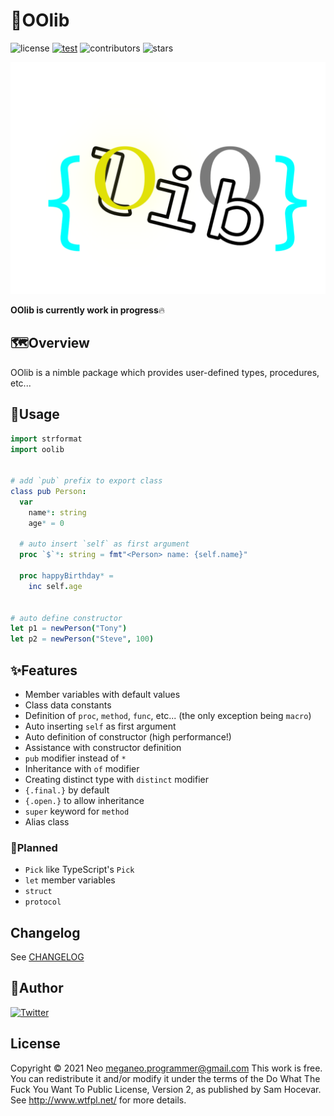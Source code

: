 # 👑OOlib
![license](https://img.shields.io/github/license/Glasses-Neo/OOlib?color=blueviolet)
[![test](https://github.com/Glasses-Neo/OOlib/actions/workflows/test.yml/badge.svg)](https://github.com/Glasses-Neo/OOlib/actions/workflows/test.yml)
![contributors](https://img.shields.io/github/contributors/Glasses-Neo/OOlib?color=important)
![stars](https://img.shields.io/github/stars/Glasses-Neo/OOlib?style=social)

![icon](./oolib.png)

**OOlib is currently work in progress**🔥


## 🗺Overview
OOlib is a nimble package which provides user-defined types, procedures, etc...


## 📜Usage
```nim
import strformat
import oolib


# add `pub` prefix to export class
class pub Person:
  var
    name*: string
    age* = 0

  # auto insert `self` as first argument
  proc `$`*: string = fmt"<Person> name: {self.name}"

  proc happyBirthday* =
    inc self.age


# auto define constructor
let p1 = newPerson("Tony")
let p2 = newPerson("Steve", 100)
```


## ✨Features
- Member variables with default values
- Class data constants
- Definition of `proc`, `method`, `func`, etc... (the only exception being `macro`)
- Auto inserting `self` as first argument
- Auto definition of constructor (high performance!)
- Assistance with constructor definition
- `pub` modifier instead of `*`
- Inheritance with `of` modifier
- Creating distinct type with `distinct` modifier
- `{.final.}` by default
- `{.open.}` to allow inheritance
- `super` keyword for `method`
- Alias class

### 💭Planned
- `Pick` like TypeScript's `Pick`
- `let` member variables
- `struct`
- `protocol`


## Changelog
See [CHANGELOG](https://github.com/Glasses-Neo/OOlib/blob/develop/CHANGELOG.md)


## 🥷Author
[![Twitter](https://img.shields.io/twitter/follow/Glassesman10.svg?style=social&label=@Glassesman10)](https://twitter.com/Glassesman10)


## License
Copyright © 2021 Neo meganeo.programmer@gmail.com
This work is free. You can redistribute it and/or modify it under the terms of the Do What The Fuck You Want To Public License, Version 2, as published by Sam Hocevar. See http://www.wtfpl.net/ for more details.
